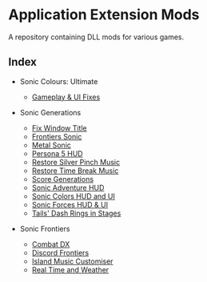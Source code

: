 # Application Extension Mods
A repository containing DLL mods for various games.

## Index
- Sonic Colours: Ultimate
  - [Gameplay & UI Fixes](https://github.com/HyperBE32/App-Extension-Mods/tree/main/Sonic%20Colours%20Ultimate/GameplayAndUIFixes)

- Sonic Generations
  - [Fix Window Title](https://github.com/HyperBE32/App-Extension-Mods/tree/main/Sonic%20Generations/FixWindowTitle)
  - [Frontiers Sonic](https://github.com/HyperBE32/App-Extension-Mods/tree/main/Sonic%20Generations/FrontiersSonic)
  - [Metal Sonic](https://github.com/HyperBE32/App-Extension-Mods/tree/main/Sonic%20Generations/MetalSonic)
  - [Persona 5 HUD](https://github.com/HyperBE32/App-Extension-Mods/tree/main/Sonic%20Generations/P5HUD)
  - [Restore Silver Pinch Music](https://github.com/HyperBE32/App-Extension-Mods/tree/main/Sonic%20Generations/RestoreSilverPinchMusic)
  - [Restore Time Break Music](https://github.com/HyperBE32/App-Extension-Mods/tree/main/Sonic%20Generations/RestoreTimeBreakMusic)
  - [Score Generations](https://github.com/HyperBE32/App-Extension-Mods/tree/main/Sonic%20Generations/ScoreGenerations)
  - [Sonic Adventure HUD](https://github.com/HyperBE32/App-Extension-Mods/tree/main/Sonic%20Generations/AdventureHUD)
  - [Sonic Colors HUD and UI](https://github.com/HyperBE32/App-Extension-Mods/tree/main/Sonic%20Generations/ColorsHUD)
  - [Sonic Forces HUD & UI](https://github.com/HyperBE32/App-Extension-Mods/tree/main/Sonic%20Generations/ForcesHUD)
  - [Tails' Dash Rings in Stages](https://github.com/HyperBE32/App-Extension-Mods/tree/main/Sonic%20Generations/TailsDashRingsInStages)

- Sonic Frontiers
  - [Combat DX](https://github.com/HyperBE32/App-Extension-Mods/tree/main/Sonic%20Frontiers/CombatDX)
  - [Discord Frontiers](https://github.com/HyperBE32/App-Extension-Mods/tree/main/Sonic%20Frontiers/DiscordFrontiers)
  - [Island Music Customiser](https://github.com/HyperBE32/App-Extension-Mods/tree/main/Sonic%20Frontiers/IslandMusicCustomiser)
  - [Real Time and Weather](https://github.com/HyperBE32/App-Extension-Mods/tree/main/Sonic%20Frontiers/RealTimeAndWeather)